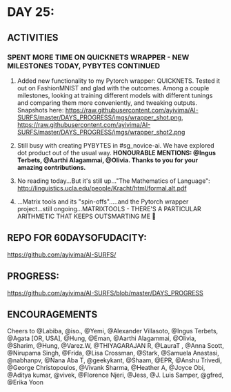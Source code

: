 
DAY 25:
=======

ACTIVITIES
---------------------------------------------------------------------------------------------------------------
### SPENT MORE TIME ON QUICKNETS WRAPPER - NEW MILESTONES TODAY, PYBYTES CONTINUED

1. Added new functionality to my Pytorch wrapper: QUICKNETS. Tested it out on FashionMNIST and glad with the outcomes. Among a couple milestones, looking at training different models with different tunings and comparing them more conveniently, and tweaking outputs. 
Snapshots here: https://raw.githubusercontent.com/ayivima/AI-SURFS/master/DAYS_PROGRESS/imgs/wrapper_shot.png, https://raw.githubusercontent.com/ayivima/AI-SURFS/master/DAYS_PROGRESS/imgs/wrapper_shot2.png

2. Still busy with creating PYBYTES in #sg_novice-ai. We have explored dot product out of the usual way.
**HONOURABLE MENTIONS: @Ingus Terbets, @Aarthi Alagammai, @Olivia. Thanks to you for your amazing contributions.**

3. No reading today...But it's still up..."The Mathematics of Language": http://linguistics.ucla.edu/people/Kracht/html/formal.alt.pdf

4. ...Matrix tools and its "spin-offs".....and the Pytorch wrapper project...still ongoing...MATRIXTOOLS - THERE'S A PARTICULAR ARITHMETIC THAT KEEPS OUTSMARTING ME :slightly_smiling_face:

REPO FOR 60DAYSOFUDACITY:
-------------------------
https://github.com/ayivima/AI-SURFS/

PROGRESS:
---------
https://github.com/ayivima/AI-SURFS/blob/master/DAYS_PROGRESS

ENCOURAGEMENTS
--------------
Cheers to @Labiba, @iso., @Yemi, @Alexander Villasoto, @Ingus Terbets, @Agata [OR, USA], @Hung, @Eman, @Aarthi Alagammai, @Olivia, @Sharim, @Hung, @Varez.W, @THIYAGARAJAN R, @LauraT , @Anna Scott, @Nirupama Singh, @Frida, @Lisa Crossman, @Stark, @Samuela Anastasi, @nabhanpv, @Nana Aba T, @geekykant, @Shaam, @EPR, @Anshu Trivedi, @George Christopoulos, @Vivank Sharma, @Heather A, @Joyce Obi, @Aditya kumar, @vivek, @Florence Njeri, @Jess, @J. Luis Samper, @gfred, @Erika Yoon
